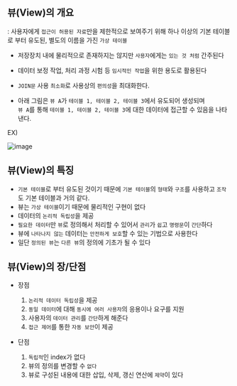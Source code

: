 ## 뷰(View)의 개요 

: 사용자에게 `접근이 허용된 자료`만을 제한적으로 보여주기 위해 하나 이상의 기본 테이블로 부터 유도된, 별도의 이름을 가진 `가상 테이블`

- 저장장치 내에 물리적으로 존재하지는 않지만 `사용자`에게는 `있는 것 처럼` 간주된다
- 데이터 보정 작업, 처리 과정 시험 등 `임시적인 작업`을 위한 용도로 활용된다
- `JOIN문` 사용 `최소화`로 사용상의 `편의성`을 최대화한다.

- 아래 그림은 `뷰 A`가 `테이블 1, 테이블 2, 테이블 3`에서 유도되어 생성되며  
  `뷰 A`를 통해 `테이블 1, 테이블 2, 테이블 3`에 대한 데이터에 접근할 수 있음을 나타낸다.
 
EX) 

![image](https://user-images.githubusercontent.com/64796257/160357920-c7c2b496-18b5-4d6f-a2b3-4846a2c355b1.png)

## 뷰(View)의 특징 

- `기본 테이블`로 부터 유도된 것이기 때문에 `기본 테이블`의 `형태`와 `구조`를 사용하고 `조작`도 기본 테이블과 거의 같다.
- 뷰는 `가상 테이블`이기 때문에 물리적인 구현이 없다
- 데이터의 `논리적 독립성`을 제공
- `필요한 데이터`만 `뷰`로 정의해서 처리할 수 있어서 `관리`가 `쉽`고 `명령문`이 `간단`하다
- 뷰에 `나타나지 않는` 데이터는 `안전하게 보호`할 수 있는 기법으로 사용한다
- 일단 `정의된 뷰`는 `다른 뷰`의 정의에 기초가 될 수 있다

## 뷰(View)의 장/단점
- 장점 
  1) `논리적 데이터 독립성`을 제공
  2) `동일 데이터`에 대해 `동시에 여러 사용자`의 응용이나 요구를 지원
  3) 사용자의 `데이터 관리`를 `간단`하게 해준다
  4) `접근 제어`를 통한 `자동 보안`이 제공 

- 단점 
  1) `독립적`인 index가 없다
  2) 뷰의 정의를 변경할 수 `없다`
  3) 뷰로 구성된 내용에 대한 삽입, 삭제, 갱신 연산에 `제약`이 있다































